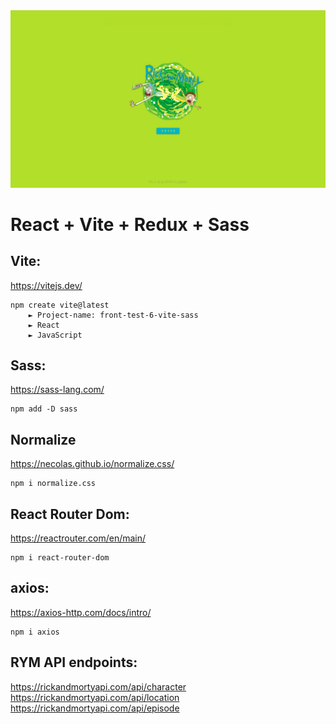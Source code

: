 <img src='./public/rym-rrs-demo.png' alt='demo image'>

# React + Vite + Redux + Sass

## Vite:  
https://vitejs.dev/

    npm create vite@latest 
        ► Project-name: front-test-6-vite-sass
        ► React
        ► JavaScript

## Sass:  
https://sass-lang.com/

    npm add -D sass

## Normalize
https://necolas.github.io/normalize.css/

    npm i normalize.css

## React Router Dom:  
https://reactrouter.com/en/main/

    npm i react-router-dom

## axios: 
https://axios-http.com/docs/intro/

    npm i axios

## RYM API endpoints:

https://rickandmortyapi.com/api/character
https://rickandmortyapi.com/api/location
https://rickandmortyapi.com/api/episode